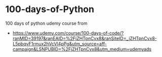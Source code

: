 # 100-days-of-Python
100 days of python udemy course from 
- https://www.udemy.com/course/100-days-of-code/?ranMID=39197&ranEAID=%2FjZHTpnCvx8&ranSiteID=_jZHTpnCvx8-L5pbqvF1rmux2hVcVl4pPg&utm_source=aff-campaign&LSNPUBID=%2FjZHTpnCvx8&utm_medium=udemyads

